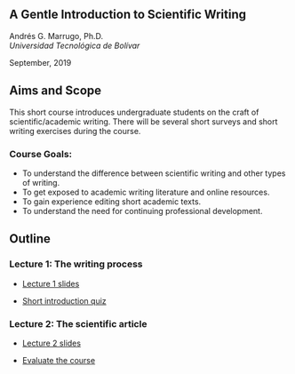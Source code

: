 ## A Gentle Introduction to Scientific Writing

Andrés G. Marrugo, Ph.D.          
*Universidad Tecnológica de Bolívar*

September, 2019

##  Aims and Scope

This short course introduces undergraduate students on the craft of scientific/academic writing. There will be several short surveys and short writing exercises during the course.

### Course Goals: 
- To understand the difference between scientific writing and other types of writing.
- To get exposed to academic writing literature and online resources. 
- To gain experience editing short academic texts.
- To understand the need for continuing professional development.

## Outline

### Lecture 1: The writing process

- [Lecture 1 slides](https://www.dropbox.com/s/fhoodusr1ekv21m/Lec-01-the-basics.pdf?dl=0)

- [Short introduction quiz](https://forms.gle/g13Gu7sgNMQLo9Rs5)

### Lecture 2: The scientific article

- [Lecture 2 slides](https://www.dropbox.com/s/32lg0et22w28jlo/Lec-02-writing-a-scientific-paper.pdf?dl=0)

- [Evaluate the course](https://forms.gle/YhxVVFTGRA3oCtDe8)
